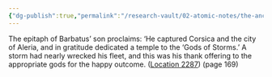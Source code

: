 ```yaml
---
{"dg-publish":true,"permalink":"/research-vault/02-atomic-notes/the-ancients-dedicated-temples-and-offerings-to-sea-gods-if-their-fleets-were-spared-from-a-storm/"}
---
```


The epitaph of Barbatus’ son proclaims: ‘He captured Corsica and the city of Aleria, and in gratitude dedicated a temple to the ‘Gods of Storms.’ A storm had nearly wrecked his fleet, and this was his thank offering to the appropriate gods for the happy outcome. ([Location 2287](https://readwise.io/to_kindle?action=open&asin=B0108U7IHO&location=2287)) (page 169)